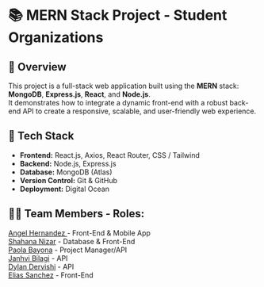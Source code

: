 # 📚 MERN Stack Project - Student Organizations

## 🚀 Overview
This project is a full-stack web application built using the **MERN** stack: **MongoDB**, **Express.js**, **React**, and **Node.js**.  
It demonstrates how to integrate a dynamic front-end with a robust back-end API to create a responsive, scalable, and user-friendly web experience.

## 🧩 Tech Stack
- **Frontend:** React.js, Axios, React Router, CSS / Tailwind
- **Backend:** Node.js, Express.js
- **Database:** MongoDB (Atlas)
- **Version Control:** Git & GitHub
- **Deployment:** Digital Ocean


## 🧑‍💻 Team Members - Roles:
[Angel Hernandez ](https://github.com/izac10) - Front-End & Mobile App
<br> [Shahana Nizar](https://github.com/ShahanaNizar)  - Database & Front-End
<br> [Paola Bayona](https://github.com/pbayona9554)  - Project Manager/API
<br> [Janhvi Bilagi](https://github.com/jpb05277)  - API
<br> [Dylan Dervishi](https://github.com/dy-derv20)  - API
<br> [Elias Sanchez](https://github.com/elisanchez20)  - Front-End
